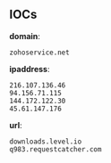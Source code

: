 
## IOCs

__domain__:

```text
zohoservice.net
```
__ipaddress__:

```text
216.107.136.46
94.156.71.115
144.172.122.30
45.61.147.176
```
__url__:

```text
downloads.level.io
q983.requestcatcher.com
```